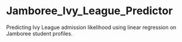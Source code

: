 # Jamboree_Ivy_League_Predictor
Predicting Ivy League admission likelihood using linear regression on Jamboree student profiles.
